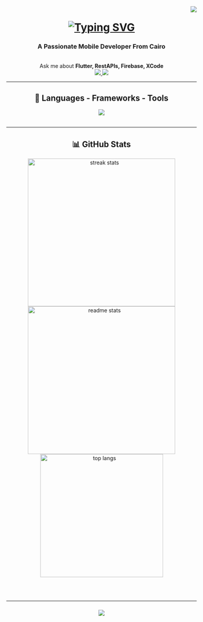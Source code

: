 <a href="https://visitorbadge.io/status?path=https%3A%2F%2Fgithub.com%2FAnasNasr-afk">
  <img align="right" src="https://api.visitorbadge.io/api/daily?path=https%3A%2F%2Fgithub.com%2FAnasNasr-afk&label=VISITORS&countColor=%23263759" />
</a>

<h1 align="center">
  <a href="https://git.io/typing-svg">
    <img src="https://readme-typing-svg.herokuapp.com?font=Fira+Code&weight=500&pause=1000&color=0E8058&center=true&vCenter=true&width=435&lines=Hi+There!%F0%9F%91%8B;I'm+Anas+Nasr!" alt="Typing SVG" />
  </a>
</h1>

<h3 align="center">A Passionate Mobile Developer From Cairo</h3>

<br/>

<div align="center">
  Ask me about <strong>Flutter, RestAPIs, Firebase, XCode</strong>
</div>

<div align="center">
  <a href="mailto:anas.nasr132003@gmail.com">
    <img src="https://img.shields.io/badge/Gmail-333333?style=for-the-badge&logo=gmail&logoColor=red" target="_blank" />
  </a>
  <a href="https://www.linkedin.com/in/anas-nasr-8a9925255" target="_blank">
    <img src="https://img.shields.io/badge/LinkedIn-0077B5?style=for-the-badge&logo=linkedin&logoColor=white" />
  </a>
</div>

<hr />

<h2 align="center">🚀 Languages - Frameworks - Tools</h2>

<div align="center">
  <a href="https://skillicons.dev">
    <img src="https://skillicons.dev/icons?i=dart,flutter,firebase,git,github,vscode,figma,java,python,cs,tensorflow,html,css,javascript,mysql" />
  </a>
</div>

<br />
<hr />



<h2 align="center">📊 GitHub Stats</h2>

<div align="center">
  <img width="390" src="https://streak-stats.demolab.com/?user=AnasNasr-afk&count_private=true&theme=react&border_radius=10" alt="streak stats"/>
  <img width="390" src="https://github-readme-stats.vercel.app/api?username=AnasNasr-afk&count_private=true&show_icons=true&theme=react&rank_icon=github&border_radius=10" alt="readme stats" />
  <br/>
  <img width="325" src="https://github-readme-stats.vercel.app/api/top-langs/?username=AnasNasr-afk&hide=HTML&langs_count=8&layout=compact&theme=react&border_radius=10&size_weight=0.5&count_weight=0.5&exclude_repo=github-readme-stats" alt="top langs" />
</div>

<br/><br/>
<hr/>

<h3 align="center">
  <a href="https://git.io/typing-svg">
    <img src="https://readme-typing-svg.herokuapp.com?font=Righteous&size=25&center=true&vCenter=true&width=500&height=70&duration=4000&lines=Thanks+for+visiting!;+Shoot+me+a+message+on+LinkedIn!;I'm+always+down+to+collab+%3A)" />
  </a>
</h3>
